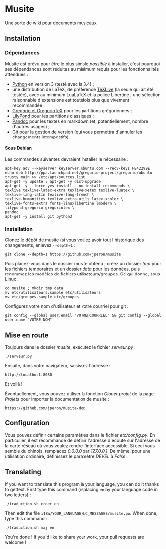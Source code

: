# Musite
Une sorte de wiki pour documents musicaux


## Installation

### Dépendances

Musite est prévu pour être le plus simple *possible* à installer, c'est pourquoi ses dépendances sont réduites au minimum requis pour les fonctionnalités attendues :

- [Python](https://www.python.org) en version 3 (testé avec la 3.4) ;
- une distribution de LaTeX, de préférence [TeXLive](https://www.tug.org/texlive) (la seule qui ait été testée), avec au minimum LuaLaTeX et la police Libertine ; une sélection raisonnable d'extensions est toutefois plus que vivement recommandée ;
- [Gregorio et GregorioTeX](http://gregorio-project.github.io) pour les partitions grégoriennes ;
- [LilyPond](http://www.lilypond.org) pour les partitions classiques ;
- [Pandoc](http://pandoc.org) pour les textes en markdown (et, potentiellement, nombre d'autres usages) ;
- [Git](http://git-scm.com/) pour la gestion de version (qui vous permettra d'annuler les changements intempestifs).

#### Sous Debian

Les commandes suivantes devraient installer le nécessaire :

    apt-key adv --keyserver keyserver.ubuntu.com --recv-keys FE42299E
    echo deb http://ppa.launchpad.net/gregorio-project/gregorio/ubuntu trusty main >> /etc/apt/sources.list
    apt-get -y update ; apt-get -y dist-upgrade
    apt-get -y --force-yes install --no-install-recommends \
    texlive texlive-latex-extra texlive-xetex texlive-luatex \
    texlive-lang-latin texlive-lang-french \
    texlive-humanities texlive-extra-utils latex-xcolor \
    texlive-fonts-extra fonts-linuxlibertine lmodern \
    lilypond gregorio gregoriotex \
    pandoc
    apt-get -y install git python3


### Installation

Clonez le dépôt de musite (si vous voulez avoir tout l'historique des changements, enlevez `--depth=1` :

    git clone --depth=1 https://github.com/jperon/musite

Puis placez-vous dans le dossier musite obtenu ; créez un dossier *tmp* pour les fichiers temporaires et un dossier *data* pour les données, puis renommez les modèles de fichiers utilisateurs/groupes. Ce qui donne, sous Linux :

    cd musite ; mkdir tmp data
    mv etc/utilisateurs.sample etc/utilisateurs
    mv etc/groupes.sample etc/groupes

Configurez votre nom d'utilisateur et votre courriel pour git :

    git config --global user.email "VOTRE@COURRIEL" && git config --global user.name "VOTRE NOM"


## Mise en route

Toujours dans le dossier *musite*, exécutez le fichier *serveur.py* :

    ./serveur.py

Ensuite, dans votre navigateur, saisissez l'adresse :

    http://localhost:8080

Et voilà !

Éventuellement, vous pouvez utiliser la fonction *Cloner projet* de la page *Projets* pour importer la documentation
de musite :

    https://github.com/jperon/musite-doc


## Configuration

Vous pouvez définir certains paramètres dans le fichier *etc/config.py*. En particulier, il est recommandé de définir l'adresse d'écoute sur l'adresse de la carte réseau où vous voulez rendre l'interface accessible. Si ceci vous semble du chinois, remplacez *0.0.0.0* par *127.0.0.1*. De même, pour une utilisation ordinaire, définissez le paramètre *DEVEL* à *False*.


## Translating

If you want to translate this program in your language, you can do it thanks to gettext. First type this command (replacing `en` by your language code in two letters) :

    ./traduction.sh creer en

Then edit the file `i18n/YOUR_LANGUAGE/LC_MESSAGES/musite.po`. When done, type this command :

    ./traduction.sh maj en

You're done ! If you'd like to share your work, your pull requests are welcome !
